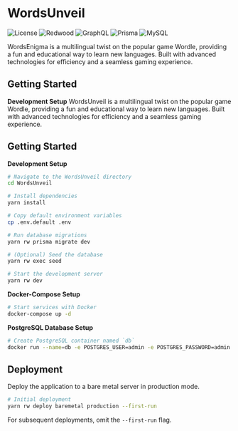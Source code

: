# WordsUnveil
![License](https://img.shields.io/badge/license-MIT-green)
![Redwood](https://img.shields.io/badge/-RedwoodJS-B7410E?logo=redwoodjs)
![GraphQL](https://img.shields.io/badge/-GraphQL-E10098?logo=graphql)
![Prisma](https://img.shields.io/badge/-Prisma-2D3748?logo=prisma)
![MySQL](https://img.shields.io/badge/-MySQL-4479A1?logo=mysql)

WordsEnigma is a multilingual twist on the popular game Wordle, providing a fun and educational way to learn new languages. Built with advanced technologies for efficiency and a seamless gaming experience.

## Getting Started

**Development Setup**
WordsUnveil is a multilingual twist on the popular game Wordle, providing a fun and educational way to learn new languages. Built with advanced technologies for efficiency and a seamless gaming experience.

## Getting Started

**Development Setup**

```bash
# Navigate to the WordsUnveil directory
cd WordsUnveil

# Install dependencies
yarn install

# Copy default environment variables
cp .env.default .env

# Run database migrations
yarn rw prisma migrate dev

# (Optional) Seed the database
yarn rw exec seed

# Start the development server
yarn rw dev
```

**Docker-Compose Setup**

```bash
# Start services with Docker
docker-compose up -d
```

**PostgreSQL Database Setup**

```bash
# Create PostgreSQL container named `db`
docker run --name=db -e POSTGRES_USER=admin -e POSTGRES_PASSWORD=admin -p '5432:5432' -d postgres
```

## Deployment

Deploy the application to a bare metal server in production mode.

```bash
# Initial deployment
yarn rw deploy baremetal production --first-run
```

For subsequent deployments, omit the `--first-run` flag.
